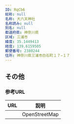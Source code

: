 ```yaml
---
ID: RqCb6
総称: null
名称: 大六天神社
名称読み: null
別名: null
都道府県: 神奈川県
区域: 三浦市
緯度: 35.1449413
経度: 139.6159505
郵便番号: 2380244
住所: 神奈川県三浦市白石町１７−１７
---
```


## その他

### 参考URL

| URL | 説明          |
| --- | ------------- |
|     | OpenStreetMap |

